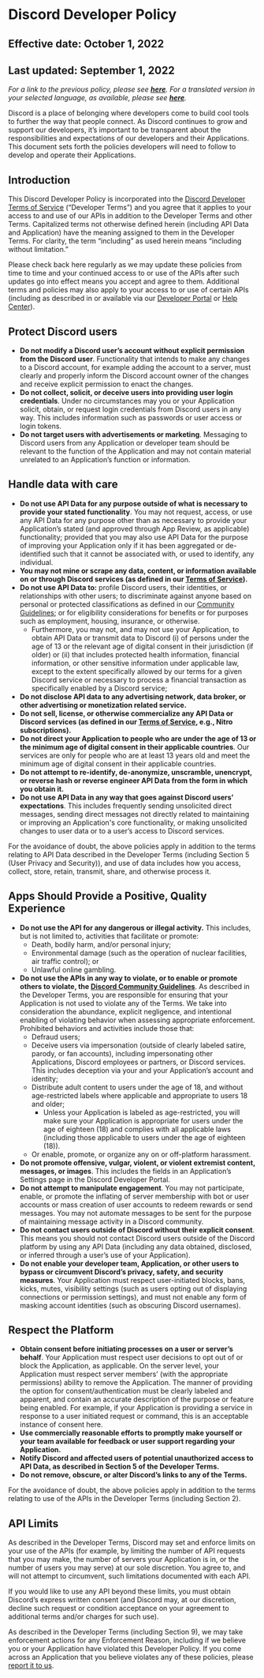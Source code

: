 # Discord Developer Policy

## Effective date: October 1, 2022

## Last updated: September 1, 2022

*For a link to the previous policy, please see **[here](https://github.com/discord/discord-api-docs/blob/62c9a95b56d2f989d3eefe39a058d69189f6b4a6/docs/policies_and_agreements/Developer_Policy.md)**. For a translated version in your selected language, as available, please see **[here](https://support-dev.discord.com/hc/articles/8563934450327)**.*

Discord is a place of belonging where developers come to build cool tools to further the way that people connect. As Discord continues to grow and support our developers, it’s important to be transparent about the responsibilities and expectations of our developers and their Applications. This document sets forth the policies developers will need to follow to develop and operate their Applications.

## Introduction

This Discord Developer Policy is incorporated into the [Discord Developer Terms of Service](#DOCS_POLICIES_AND_AGREEMENTS_DEVELOPER_TERMS_OF_SERVICE) (“Developer Terms”) and you agree that it applies to your access to and use of our APIs in addition to the Developer Terms and other Terms. Capitalized terms not otherwise defined herein (including API Data and Application) have the meaning assigned to them in the Developer Terms. For clarity, the term “including” as used herein means “including without limitation.”

Please check back here regularly as we may update these policies from time to time and your continued access to or use of the APIs after such updates go into effect means you accept and agree to them. Additional terms and policies may also apply to your access to or use of certain APIs (including as described in or available via our [Developer Portal](#DOCS_INTRO) or [Help Center](https://support-dev.discord.com/hc/categories/360000656491)).

## Protect Discord users

- **Do not modify a Discord user’s account without explicit permission from the Discord user**. Functionality that intends to make any changes to a Discord account, for example adding the account to a server, must clearly and properly inform the Discord account owner of the changes and receive explicit permission to enact the changes. 
- **Do not collect, solicit, or deceive users into providing user login credentials**. Under no circumstances may you or your Application solicit, obtain, or request login credentials from Discord users in any way. This includes information such as passwords or user access or login tokens.
- **Do not target users with advertisements or marketing**. Messaging to Discord users from any Application or developer team should be relevant to the function of the Application and may not contain material unrelated to an Application’s function or information.

## Handle data with care

- **Do not use API Data for any purpose outside of what is necessary to provide your stated functionality**. You may not request, access, or use any API Data for any purpose other than as necessary to provide your Application’s stated (and approved through App Review, as applicable) functionality; provided that you may also use API Data for the purpose of improving your Application only if it has been aggregated or de-identified such that it cannot be associated with, or used to identify, any individual.
- **You may not mine or scrape any data, content, or information available on or through Discord services (as defined in our [Terms of Service](https://discord.com/terms)).**
- **Do not use API Data to:** profile Discord users, their identities, or relationships with other users; to discriminate against anyone based on personal or protected classifications as defined in our [Community Guidelines](https://dis.gd/guidelines); or for eligibility considerations for benefits or for purposes such as employment, housing, insurance, or otherwise.
  - Furthermore, you may not, and may not use your Application, to obtain API Data or transmit data to Discord (i) of persons under the age of 13 or the relevant age of digital consent in their jurisdiction (if older) or (ii) that includes protected health information, financial information, or other sensitive information under applicable law, except to the extent specifically allowed by our terms for a given Discord service or necessary to process a financial transaction as specifically enabled by a Discord service;
- **Do not disclose API data to any advertising network, data broker, or other advertising or monetization related service.**
- **Do not sell, license, or otherwise commercialize any API Data or Discord services (as defined in our [Terms of Service](https://discord.com/terms), e.g., Nitro subscriptions).**
- **Do not direct your Application to people who are under the age of 13 or the minimum age of digital consent in their applicable countries**. Our services are only for people who are at least 13 years old and meet the minimum age of digital consent in their applicable countries.
- **Do not attempt to re-identify, de-anonymize, unscramble, unencrypt, or reverse hash or reverse engineer API Data from the form in which you obtain it.**
- **Do not use API Data in any way that goes against Discord users’ expectations**. This includes frequently sending unsolicited direct messages, sending direct messages not directly related to maintaining or improving an Application's core functionality, or making unsolicited changes to user data or to a user’s access to Discord services. 

For the avoidance of doubt, the above policies apply in addition to the terms relating to API Data described in the Developer Terms (including Section 5 (User Privacy and Security)), and use of data includes how you access, collect, store, retain, transmit, share, and otherwise process it.

## Apps Should Provide a Positive, Quality Experience

- **Do not use the API for any dangerous or illegal activity.** This includes, but is not limited to, activities that facilitate or promote:
  - Death, bodily harm, and/or personal injury;
  - Environmental damage (such as the operation of nuclear facilities, air traffic control); or
  - Unlawful online gambling.
- **Do not use the APIs in any way to violate, or to enable or promote others to violate, the [Discord Community Guidelines](https://dis.gd/guidelines)**. As described in the Developer Terms, you are responsible for ensuring that your Application is not used to violate any of the Terms. We take into consideration the abundance, explicit negligence, and intentional enabling of violating behavior when assessing appropriate enforcement. Prohibited behaviors and activities include those that:
  - Defraud users;
  - Deceive users via impersonation (outside of clearly labeled satire, parody, or fan accounts), including impersonating other Applications, Discord employees or partners, or Discord services. This includes deception via your and your Application’s account and identity;
  - Distribute adult content to users under the age of 18, and without age-restricted labels where applicable and appropriate to users 18 and older;
    - Unless your Application is labeled as age-restricted, you will make sure your Application is appropriate for users under the age of eighteen (18) and complies with all applicable laws (including those applicable to users under the age of eighteen (18)).
  - Or enable, promote, or organize any on or off-platform harassment.
- **Do not promote offensive, vulgar, violent, or violent extremist content, messages, or images**. This includes the fields in an Application’s Settings page in the Discord Developer Portal.
- **Do not attempt to manipulate engagement**. You may not participate, enable, or promote the inflating of server membership with bot or user accounts or mass creation of user accounts to redeem rewards or send messages. You may not automate messages to be sent for the purpose of maintaining message activity in a Discord community.
- **Do not contact users outside of Discord without their explicit consent**. This means you should not contact Discord users outside of the Discord platform by using any API Data (including any data obtained, disclosed, or inferred through a user’s use of your Application).
- **Do not enable your developer team, Application, or other users to bypass or circumvent Discord’s privacy, safety, and security measures**. Your Application must respect user-initiated blocks, bans, kicks, mutes, visibility settings (such as users opting out of displaying connections or permission settings), and must not enable any form of masking account identities (such as obscuring Discord usernames).

## Respect the Platform

- **Obtain consent before initiating processes on a user or server’s behalf**. Your Application must respect user decisions to opt out of or block the Application, as applicable. On the server level, your Application must respect server members’ (with the appropriate permissions) ability to remove the Application. The manner of providing the option for consent/authentication must be clearly labeled and apparent, and contain an accurate description of the purpose or feature being enabled. For example, if your Application is providing a service in response to a user initiated request or command, this is an acceptable instance of consent here. 
- **Use commercially reasonable efforts to promptly make yourself or your team available for feedback or user support regarding your Application.**
- **Notify Discord and affected users of potential unauthorized access to API Data, as described in Section 5 of the Developer Terms.**
- **Do not remove, obscure, or alter Discord’s links to any of the Terms.**

For the avoidance of doubt, the above policies apply in addition to the terms relating to use of the APIs in the Developer Terms (including Section 2).

## API Limits

As described in the Developer Terms, Discord may set and enforce limits on your use of the APIs (for example, by limiting the number of API requests that you may make, the number of servers your Application is in, or the number of users you may serve) at our sole discretion. You agree to, and will not attempt to circumvent, such limitations documented with each API.

If you would like to use any API beyond these limits, you must obtain Discord’s express written consent (and Discord may, at our discretion, decline such request or condition acceptance on your agreement to additional terms and/or charges for such use).

As described in the Developer Terms (including Section 9), we may take enforcement actions for any Enforcement Reason, including if we believe you or your Application have violated this Developer Policy. If you come across an Application that you believe violates any of these policies, please [report it to us](https://support.discord.com/hc/en-us/requests/new?ticket_form_id=360005592534).
